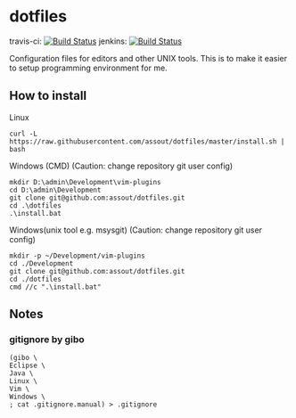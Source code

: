 # dotfiles

travis-ci: [![Build Status](https://travis-ci.org/assout/dotfiles.svg)](https://travis-ci.org/assout/dotfiles)
jenkins: [![Build Status](https://jenkins-assout.rhcloud.com/buildStatus/icon?job=dotfiles-statistics)](https://jenkins-assout.rhcloud.com/job/dotfiles-statistics/)

Configuration files for editors and other UNIX tools. This is to make it easier to setup programming environment for me.

## How to install

Linux

```
curl -L https://raw.githubusercontent.com/assout/dotfiles/master/install.sh | bash
```

Windows (CMD) (Caution: change repository git user config)

```
mkdir D:\admin\Development\vim-plugins
cd D:\admin\Development
git clone git@github.com:assout/dotfiles.git
cd .\dotfiles
.\install.bat
```

Windows(unix tool e.g. msysgit) (Caution: change repository git user config)

```
mkdir -p ~/Development/vim-plugins
cd ./Development
git clone git@github.com:assout/dotfiles.git
cd ./dotfiles
cmd //c ".\install.bat"
```

## Notes

### gitignore by gibo

    (gibo \
    Eclipse \
    Java \
    Linux \
    Vim \
    Windows \
    ; cat .gitignore.manual) > .gitignore



